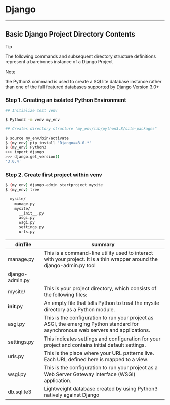 # Django 

 ---

 ## Basic Django Project Directory Contents

 > [!TIP]
> The following commands and subsequent directory structure definitions represent a barebones instance of a Django Project
>> [!NOTE] 
>> the Python3 command is used to create a SQLlite database instance rather than one of the full featured databases supported by Django Version 3.0+

### Step 1. Creating an isolated Python Environment

```Bash
## Initialize test venv

$ Python3 -m venv my_env

## Creates directory structure "my_env/lib/python3.8/site-packages"

$ source my_env/bin/activate
$ (my_env) pip install "Django==3.0.*"
$ (my_env) Python3
>>> import django
>>> django.get_version()
'3.0.4'
```
### Step 2. Create first project within venv

```Bash
$ (my_env) django-admin startproject mysite
$ (my_env) tree

  mysite/
    manage.py
    mysite/
      __init__.py
      asgi.py
      wsgi.py
      settings.py
      urls.py
```


| dir/file        | summary                                                                                                                            |
|-----------------|------------------------------------------------------------------------------------------------------------------------------------|
| manage.py       | This is a command-line utility used to interact with your project. It is a thin wrapper around the django-admin.py tool            |
| django-admin.py |                                                                                                                                    |
| mysite/         | This is your project directory, which consists of the following files:                                                             |
| __init__.py     | An empty file that tells Python to treat the mysite directory as a Python module.                                                  |
| asgi.py         | This is the configuration to run your project as ASGI, the emerging Python standard for asynchronous web servers and applications. |
| settings.py     | This indicates settings and configuration for your project and contains initial default settings.                                  |
| urls.py         | This is the place where your URL patterns live. Each URL defined here is mapped to a view.                                         |
| wsgi.py         | This is the configuration to run your project as a Web Server Gateway Interface (WSGI) application.                                |
| db.sqlite3      | Lightweight database created by using Python3 natively against Django                                                              |
